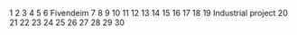 1
2
3
4
5
6 Fivendeim
7
8
9
10
11
12
13
14
15
16
17
18
19 Industrial project
20
21
22
23
24
25
26
27
28
29
30
